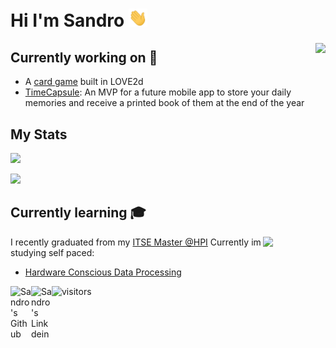 # Hi I'm Sandro <img src="https://github.com/ABSphreak/ABSphreak/blob/master/gifs/Hi.gif" width="30">

<!--
![visitors](https://hits.seeyoufarm.com/api/count/incr/badge.svg?url=https://github.com/sanjsp")
-->

<img align="right" src="https://github.com/rajput2107/rajput2107/blob/master/Assets/Developer.gif"/>

## Currently working on 💾

- A [card game](https://github.com/emso-sp/cardgame) built in LOVE2d
- [TimeCapsule](https://github.com/emsbe/TimeCapsule): An MVP for a future mobile app to store your daily memories and receive a printed book of them at the end of the year

## My Stats

<p>
  <img src="https://github-readme-stats.vercel.app/api?username=sanjsp&show_icons=true&hide=stars">
</p>


<p>
  <img src="https://github-readme-stats.vercel.app/api/top-langs/?username=sanjsp&count_private=true&layout=compact">
</p>



## Currently learning 🎓

<img align='right' src='https://user-images.githubusercontent.com/5713670/87202985-820dcb80-c2b6-11ea-9f56-7ec461c497c3.gif' width='100"'>

I recently graduated from my [ITSE Master @HPI](https://hpi.de/en/studies/before-your-studies/degree-programs/master/it-systems-engineering.html)
Currently im studying self paced:
- [Hardware Conscious Data Processing]([https://hpi.de/rabl/teaching/winter-term-2023-24/big-data-lab.html](https://hpi.de/rabl/teaching/summer-term-2025/hardware-conscious-data-processing.html))
<!--
![picture](https://raw.githubusercontent.com/saadeghi/saadeghi/master/dino.gif)
<br />
-->

<p align="left">
<a href="https://github.com/sanjsp">
  <img align="left" alt="Sandro's Github" width="33px" src="https://cdn.jsdelivr.net/npm/simple-icons@v3/icons/github.svg" />
</a>
<a href="https://www.linkedin.com/in/sandro-s-158474127/">
  <img align="left" alt="Sandro's Linkdein" width="33px" src="https://cdn.jsdelivr.net/npm/simple-icons@v3/icons/linkedin.svg" />
</a>
  
![visitors](https://visitor-badge.laobi.icu/badge?page_id=sanjsp.sanjsp)

</p>
